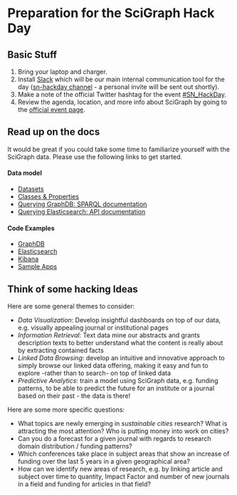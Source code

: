 # Preparation for the SciGraph Hack Day

## Basic Stuff 

1. Bring your laptop and charger.
1. Install [Slack](https://slack.com/) which will be our main internal communication tool for the day ([sn-hackday channel](https://sn-hackday.slack.com) - a personal invite will be sent out shortly).
1. Make a note of the official Twitter hashtag for the event [\#SN_HackDay](https://twitter.com/hashtag/SN_HackDay).
1. Review the agenda, location, and more info about SciGraph by going to the [official event page](http://www.springernature.com/gp/researchers/scigraph/sn-scigraph-hack-day).

## Read up on the docs

It would be great if you could take some time to familiarize yourself with the SciGraph data. Please use the following links to get started. 

#### Data model

* [Datasets](https://github.com/springernature/scigraph/tree/master/2017/hackday-2017-06-23/datasets)
* [Classes & Properties](http://ontologies.scigraph.com/#core)
* [Querying GraphDB: SPARQL documentation](https://www.w3.org/TR/rdf-sparql-query) 
* [Querying Elasticsearch: API documentation](https://www.elastic.co/guide/en/elasticsearch/reference/2.4/query-dsl.html) 

#### Code Examples

* [GraphDB](examples/graphdb)
* [Elasticsearch](examples/elasticsearch)
* [Kibana](examples/kibana)
* [Sample Apps](examples/apps)


## Think of some hacking Ideas 

Here are some general themes to consider:

* *Data Visualization*: Develop insightful dashboards on top of our data, e.g. visually appealing journal or institutional pages
* *Information Retrieval*: Text data mine our abstracts and grants description texts to better understand what the content is really about by extracting contained facts
* *Linked Data Browsing*: develop an intuitive and innovative approach to simply browse our linked data offering, making it easy and fun to explore -rather than to search- on top of linked data
* *Predictive Analytics*: train a model using SciGraph data, e.g. funding patterns, to be able to predict the future for an institute or a journal based on their past - the data is there!

Here are some more specific questions: 

* What topics are newly emerging in *sustainable cities* research? What is attracting the most attention? Who is putting money into work on cities?
* Can you do a forecast for a given journal with regards to research domain distribution / funding patterns?
* Which conferences take place in subject areas that show an increase of funding over the last 5 years in a given geographical area?
* How can we identify new areas of research, e.g. by linking article and subject over time to quantity, Impact Factor and number of new journals in a field and funding for articles in that field?
